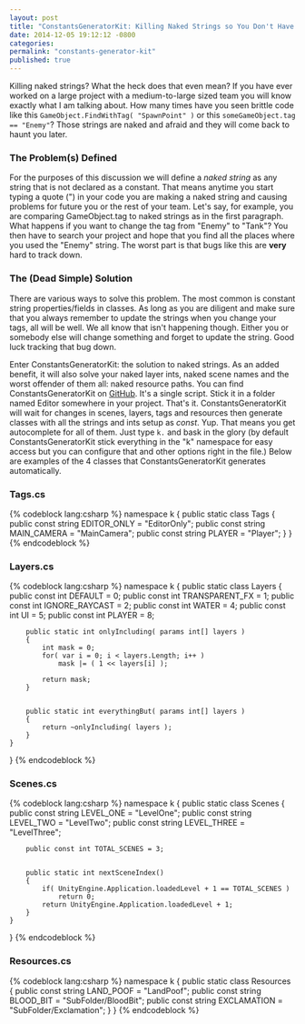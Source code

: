 ```yaml
---
layout: post
title: "ConstantsGeneratorKit: Killing Naked Strings so You Don't Have To"
date: 2014-12-05 19:12:12 -0800
categories:
permalink: "constants-generator-kit"
published: true
---
```



Killing naked strings? What the heck does that even mean? If you have ever worked on a large project with a medium-to-large sized team you will know exactly what I am talking about. How many times have you seen brittle code like this `GameObject.FindWithTag( "SpawnPoint" )` or this `someGameObject.tag == "Enemy"`? Those strings are naked and afraid and they will come back to haunt you later.

<!-- more -->

### The Problem(s) Defined
For the purposes of this discussion we will define a *naked string* as any string that is not declared as a constant. That means anytime you start typing a quote (") in your code you are making a naked string and causing problems for future you or the rest of your team. Let's say, for example, you are comparing GameObject.tag to naked strings as in the first paragraph. What happens if you want to change the tag from "Enemy" to "Tank"? You then have to search your project and hope that you find all the places where you used the "Enemy" string. The worst part is that bugs like this are **very** hard to track down.



### The (Dead Simple) Solution
There are various ways to solve this problem. The most common is constant string properties/fields in classes. As long as you are diligent and make sure that you always remember to update the strings when you change your tags, all will be well. We all know that isn't happening though. Either you or somebody else will change something and forget to update the string. Good luck tracking that bug down.


Enter ConstantsGeneratorKit: the solution to naked strings. As an added benefit, it will also solve your naked layer ints, naked scene names and the worst offender of them all: naked resource paths. You can find ConstantsGeneratorKit on [GitHub](https://github.com/prime31/ConstantsGeneratorKit). It's a single script. Stick it in a folder named Editor somewhere in your project. That's it. ConstantsGeneratorKit will wait for changes in scenes, layers, tags and resources then generate classes with all the strings and ints setup as *const*. Yup. That means you get autocomplete for all of them. Just type `k.` and bask in the glory (by default ConstantsGeneratorKit stick everything in the "k" namespace for easy access but you can configure that and other options right in the file.) Below are examples of the 4 classes that ConstantsGeneratorKit generates automatically.



### Tags.cs
{% codeblock lang:csharp %}
namespace k
{
	public static class Tags
	{
		public const string EDITOR_ONLY = "EditorOnly";
		public const string MAIN_CAMERA = "MainCamera";
		public const string PLAYER = "Player";
	}
}
{% endcodeblock %}


### Layers.cs
{% codeblock lang:csharp %}
namespace k
{
	public static class Layers
	{
		public const int DEFAULT = 0;
		public const int TRANSPARENT_FX = 1;
		public const int IGNORE_RAYCAST = 2;
		public const int WATER = 4;
		public const int UI = 5;
		public const int PLAYER = 8;


		public static int onlyIncluding( params int[] layers )
		{
			int mask = 0;
			for( var i = 0; i < layers.Length; i++ )
				mask |= ( 1 << layers[i] );

			return mask;
		}


		public static int everythingBut( params int[] layers )
		{
			return ~onlyIncluding( layers );
		}
	}
}
{% endcodeblock %}


### Scenes.cs
{% codeblock lang:csharp %}
namespace k
{
	public static class Scenes
	{
		public const string LEVEL_ONE = "LevelOne";
		public const string LEVEL_TWO = "LevelTwo";
		public const string LEVEL_THREE = "LevelThree";

		public const int TOTAL_SCENES = 3;


		public static int nextSceneIndex()
		{
			if( UnityEngine.Application.loadedLevel + 1 == TOTAL_SCENES )
				return 0;
			return UnityEngine.Application.loadedLevel + 1;
		}
	}
}
{% endcodeblock %}


### Resources.cs
{% codeblock lang:csharp %}
namespace k
{
	public static class Resources
	{
		public const string LAND_POOF = "LandPoof";
		public const string BLOOD_BIT = "SubFolder/BloodBit";
		public const string EXCLAMATION = "SubFolder/Exclamation";
	}
}
{% endcodeblock %}
